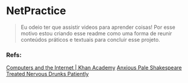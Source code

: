 # NetPractice
> Eu odeio ter que assistir videos para aprender coisas! Por esse motivo estou criando esse readme como uma forma de reunir conteúdos práticos e textuais para concluir esse projeto.

### Refs:
[Computers and the Internet | Khan Academy](https://www.khanacademy.org/computing/computers-and-internet/xcae6f4a7ff015e7d:the-internet/xcae6f4a7ff015e7d:transporting-packets/a/transmission-control-protocol--tcp)
[Anxious Pale Shakespeare Treated Nervous Drunks Patiently](https://razrexe.medium.com/the-osi-model-an-overview-e793c351cdaa)
